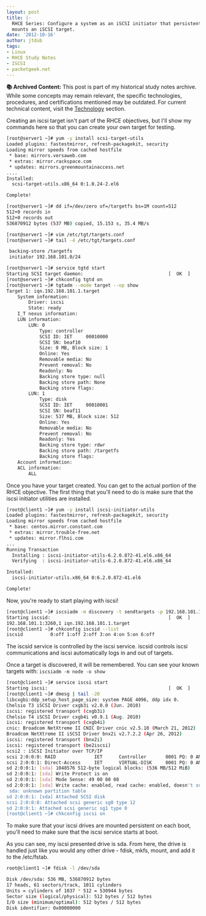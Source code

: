 ```yaml
---
layout: post
title: |-
  RHCE Series: Configure a system as an iSCSI initiator that persistently
  mounts an iSCSI target.
date: '2012-10-16'
author: jtdub
tags:
- Linux
- RHCE Study Notes
- ISCSI
- packetgeek.net
---
```



<div class="alert alert-warning" role="alert">
  <strong>📚 Archived Content:</strong> This post is part of my historical study notes archive. While some concepts may remain relevant, the specific technologies, procedures, and certifications mentioned may be outdated. For current technical content, visit the <a href="/technology/" class="alert-link">Technology</a> section.
</div>

Creating an iscsi target isn't part of the RHCE objectives, but I'll show my commands here so that you can create your own target for testing.

```bash
[root@server1 ~]# yum -y install scsi-target-utils
Loaded plugins: fastestmirror, refresh-packagekit, security
Loading mirror speeds from cached hostfile
 * base: mirrors.versaweb.com
 * extras: mirror.rackspace.com
 * updates: mirrors.greenmountainaccess.net
....
Installed:
  scsi-target-utils.x86_64 0:1.0.24-2.el6 

Complete!

[root@server1 ~]# dd if=/dev/zero of=/targetfs bs=1M count=512
512+0 records in
512+0 records out
536870912 bytes (537 MB) copied, 15.153 s, 35.4 MB/s

[root@server1 ~]# vim /etc/tgt/targets.conf 
[root@server1 ~]# tail -4 /etc/tgt/targets.conf 

 backing-store /targetfs
 initiator 192.168.101.0/24

[root@server1 ~]# service tgtd start
Starting SCSI target daemon:                               [  OK  ]
[root@server1 ~]# chkconfig tgtd on
[root@server1 ~]# tgtadm --mode target --op show
Target 1: iqn.192.168.101.1.target
    System information:
        Driver: iscsi
        State: ready
    I_T nexus information:
    LUN information:
        LUN: 0
            Type: controller
            SCSI ID: IET     00010000
            SCSI SN: beaf10
            Size: 0 MB, Block size: 1
            Online: Yes
            Removable media: No
            Prevent removal: No
            Readonly: No
            Backing store type: null
            Backing store path: None
            Backing store flags: 
        LUN: 1
            Type: disk
            SCSI ID: IET     00010001
            SCSI SN: beaf11
            Size: 537 MB, Block size: 512
            Online: Yes
            Removable media: No
            Prevent removal: No
            Readonly: Yes
            Backing store type: rdwr
            Backing store path: /targetfs
            Backing store flags: 
    Account information:
    ACL information:
        ALL
```

Once you have your target created. You can get to the actual portion of the RHCE objective. The first thing that you'll need to do is make sure that the iscsi initiator utilities are installed.


```bash
[root@client1 ~]# yum -y install iscsi-initiator-utils
Loaded plugins: fastestmirror, refresh-packagekit, security
Loading mirror speeds from cached hostfile
 * base: centos.mirror.constant.com
 * extras: mirror.trouble-free.net
 * updates: mirror.flhsi.com
...
Running Transaction
  Installing : iscsi-initiator-utils-6.2.0.872-41.el6.x86_64                                                                                                                         1/1 
  Verifying  : iscsi-initiator-utils-6.2.0.872-41.el6.x86_64                                                                                                                         1/1 

Installed:
  iscsi-initiator-utils.x86_64 0:6.2.0.872-41.el6                                                                                                                                        

Complete!
```

Now, you're ready to start playing with iscsi!

```bash
[root@client1 ~]# iscsiadm -m discovery -t sendtargets -p 192.168.101.1
Starting iscsid:                                           [  OK  ]
192.168.101.1:3260,1 iqn.192.168.101.1.target
[root@client1 ~]# chkconfig iscsid --list
iscsid          0:off 1:off 2:off 3:on 4:on 5:on 6:off
```

The iscsid service is controlled by the iscsi service. iscsid controls iscsi communications and iscsi automatically logs in and out of targets.

Once a target is discovered, it will be remembered. You can see your known targets with: `iscsiadm -m node -o show`

```bash
[root@client1 ~]# service iscsi start
Starting iscsi:                                            [  OK  ]
[root@client1 ~]# dmesg | tail -20
libcxgbi:ddp_setup_host_page_size: system PAGE 4096, ddp idx 0.
Chelsio T3 iSCSI Driver cxgb3i v2.0.0 (Jun. 2010)
iscsi: registered transport (cxgb3i)
Chelsio T4 iSCSI Driver cxgb4i v0.9.1 (Aug. 2010)
iscsi: registered transport (cxgb4i)
cnic: Broadcom NetXtreme II CNIC Driver cnic v2.5.10 (March 21, 2012)
Broadcom NetXtreme II iSCSI Driver bnx2i v2.7.2.2 (Apr 26, 2012)
iscsi: registered transport (bnx2i)
iscsi: registered transport (be2iscsi)
scsi2 : iSCSI Initiator over TCP/IP
scsi 2:0:0:0: RAID              IET      Controller       0001 PQ: 0 ANSI: 5
scsi 2:0:0:1: Direct-Access     IET      VIRTUAL-DISK     0001 PQ: 0 ANSI: 5
sd 2:0:0:1: [sda] 1048576 512-byte logical blocks: (536 MB/512 MiB)
sd 2:0:0:1: [sda] Write Protect is on
sd 2:0:0:1: [sda] Mode Sense: 49 00 80 08
sd 2:0:0:1: [sda] Write cache: enabled, read cache: enabled, doesn't support DPO or FUA
 sda: unknown partition table
sd 2:0:0:1: [sda] Attached SCSI disk
scsi 2:0:0:0: Attached scsi generic sg0 type 12
sd 2:0:0:1: Attached scsi generic sg1 type 0
[root@client1 ~]# chkconfig iscsi on
```

To make sure that your iscsi drives are mounted persistent on each boot, you'll need to make sure that the iscsi service starts at boot.

As you can see, my iscsi presented drive is sda. From here, the drive is handled just like you would any other drive - fdisk, mkfs, mount, and add it to the /etc/fstab.

```bash
root@client1 ~]# fdisk -l /dev/sda

Disk /dev/sda: 536 MB, 536870912 bytes
17 heads, 61 sectors/track, 1011 cylinders
Units = cylinders of 1037 * 512 = 530944 bytes
Sector size (logical/physical): 512 bytes / 512 bytes
I/O size (minimum/optimal): 512 bytes / 512 bytes
Disk identifier: 0x00000000
```

